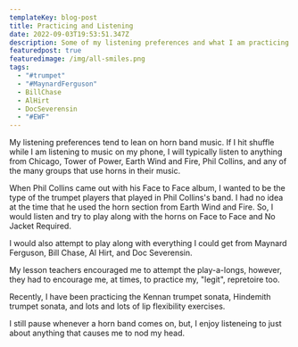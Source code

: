 ```yaml
---
templateKey: blog-post
title: Practicing and Listening
date: 2022-09-03T19:53:51.347Z
description: Some of my listening preferences and what I am practicing at the time.
featuredpost: true
featuredimage: /img/all-smiles.png
tags:
  - "#trumpet"
  - "#MaynardFerguson"
  - BillChase
  - AlHirt
  - DocSeverensin
  - "#EWF"
---
```

My listening preferences tend to lean on horn band music.  If I hit shuffle while I am listening to music on my phone, I will typically listen to anything from Chicago, Tower of Power, Earth Wind and Fire, Phil Collins, and any of the many groups that use horns in their music.  

When Phil Collins came out with his Face to Face album, I wanted to be the type of the trumpet players that played in Phil Collins's band.  I had no idea at the time that he used the horn section from Earth Wind and Fire.  So, I would listen and try to play along with the horns on Face to Face and No Jacket Required.  

I would also attempt to play along with everything I could get from Maynard Ferguson, Bill Chase, Al Hirt, and Doc Severensin.

My lesson teachers encouraged me to attempt the play-a-longs, however, they had to encourage me, at times, to practice my, "legit", repretoire too.  

Recently, I have been practicing the Kennan trumpet sonata, Hindemith trumpet sonata, and lots and lots of lip flexibility exercises.

I still pause whenever a horn band comes on, but, I enjoy listeneing to just about anything that causes me to nod my head.